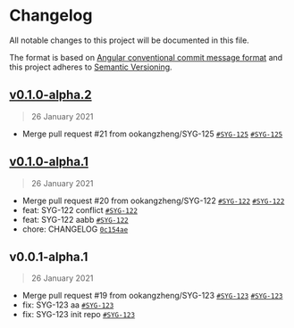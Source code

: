 # Changelog
All notable changes to this project will be documented in this file.

The format is based on [Angular conventional commit message format](https://github.com/angular/angular/blob/22b96b9/CONTRIBUTING.md#commit)
and this project adheres to [Semantic Versioning](https://semver.org/spec/v2.0.0.html).

## [v0.1.0-alpha.2](https://github.com/ookangzheng/test-action-semantic-release/compare/v0.1.0-alpha.1...v0.1.0-alpha.2) 

> 26 January 2021 

- Merge pull request #21 from ookangzheng/SYG-125 [`#SYG-125`](https://coolbitx.atlassian.net/browse/SYG-125) [`#SYG-125`](https://coolbitx.atlassian.net/browse/SYG-125)

## [v0.1.0-alpha.1](https://github.com/ookangzheng/test-action-semantic-release/compare/v0.0.1-alpha.1...v0.1.0-alpha.1) 

> 26 January 2021 

- Merge pull request #20 from ookangzheng/SYG-122 [`#SYG-122`](https://coolbitx.atlassian.net/browse/SYG-122) [`#SYG-122`](https://coolbitx.atlassian.net/browse/SYG-122)
- feat: SYG-122 conflict [`#SYG-122`](https://coolbitx.atlassian.net/browse/SYG-122)
- feat: SYG-122 aabb [`#SYG-122`](https://coolbitx.atlassian.net/browse/SYG-122)
- chore: CHANGELOG [`0c154ae`](https://github.com/ookangzheng/test-action-semantic-release/commit/0c154ae9288887c91d18574446204d5241fec306)

## v0.0.1-alpha.1 

> 26 January 2021 

- Merge pull request #19 from ookangzheng/SYG-123 [`#SYG-123`](https://coolbitx.atlassian.net/browse/SYG-123) [`#SYG-123`](https://coolbitx.atlassian.net/browse/SYG-123)
- fix: SYG-123 aa [`#SYG-123`](https://coolbitx.atlassian.net/browse/SYG-123)
- fix: SYG-123 init repo [`#SYG-123`](https://coolbitx.atlassian.net/browse/SYG-123)
